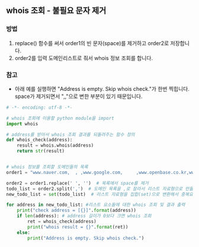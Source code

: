 ## whois 조회 - 불필요 문자 제거

### 방법
1. replace() 함수를 써서 order1의 빈 문자(space)를 제거하고 order2로 저장합니다.
2. order2를 입력 도메인리스트로 줘서 whois 정보 조회를 합니다.

### 참고
* 아래 예를 실행하면 "Address is empty. Skip whois check."가 한번 찍힙니다. space가 제거되면서 ",,"으로 변한 부분이 있기 때문입니다.


```python
# -*- encoding: utf-8 -*-

# whois 조회에 이용할 python module을 import
import whois

# address를 받아서 whois 조회 결과를 되돌려주는 함수 정의
def whois_check(address):
    result = whois.whois(address)
    return str(result)


# whois 정보를 조회할 도메인들의 목록
order1 = "www.naver.com,  , ,www.google.com,     ,www.openbase.co.kr,www.daum.net,www.seoul.go.kr,www.seoul.go.kr"

order2 = order1.replace(' ', '')  # 목록에서 space를 제거
todo_list = order2.split(',')  # 도메인 목록을 ,로 잘라서 리스트 자료형으로 만듦
new_todo_list = set(todo_list)  # 리스트 자료형을 집합(set)으로 변환해서 중복요소를 제거

for address in new_todo_list: #리스트 요소들에 대한 whois 조회 및 결과 출력
    print("check address = [{}]".format(address))
    if len(address): # address 길이가 0보다 크면 whois 조회
        ret = whois_check(address)
        print("whois result = {}".format(ret))
    else:
        print("Address is empty. Skip whois check.")

```